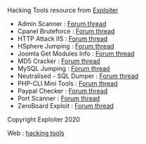 Hacking Tools resource from [Exploiter](https://tutorialhambaallah.blogspot.com/)

* Admin Scanner : [Forum thread](https://tutorialhambaallah.blogspot.com/)
* Cpanel Bruteforce : [Forum thread](https://tutorialhambaallah.blogspot.com/)
* HTTP Attack IIS : [Forum thread](https://tutorialhambaallah.blogspot.com/)
* HSphere Jumping : [Forum thread](https://tutorialhambaallah.blogspot.com/)
* Joomla Get Modules Info : [Forum thread](https://tutorialhambaallah.blogspot.com/)
* MD5 Cracker : [Forum thread](https://tutorialhambaallah.blogspot.com/)
* MySQL Jumping : [Forum thread](https://tutorialhambaallah.blogspot.com/)
* Neutralised - SQL Dumper : [Forum thread](https://tutorialhambaallah.blogspot.com/)
* PHP-CLI Mini Tools : [Forum thread](https://tutorialhambaallah.blogspot.com/)
* Paypal Checker : [Forum thread](https://tutorialhambaallah.blogspot.com/)
* Port Scanner : [Forum thread](https://tutorialhambaallah.blogspot.com/)
* ZeroBoard Exploit : [Forum thread](https://tutorialhambaallah.blogspot.com/)


Copyright Exploiter 2020

Web : [hacking tools](https://tutorialhambaallah.blogspot.com/)
